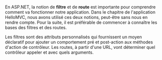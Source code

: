 En ASP.NET, la notion de **filtre** et de **route** est importante pour comprendre comment va fonctionner notre application.
Dans le chapitre de l'application HelloMVC, nous avons utilisé ces deux notions, peut-être sans nous en rendre compte.
Pour la suite, il est préférable de commencer à connaître les bases des filtres et des routes.

Les filtres sont des attributs personnalisés qui fournissent un moyen déclaratif pour ajouter un comportement pré et post-action aux méthodes d'action de contrôleur.
Les routes, à partir d'une URL, vont déterminer quel contrôleur appeler et avec quels arguments.
